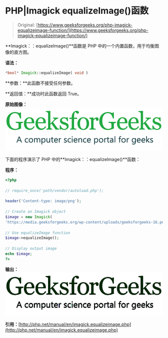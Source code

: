 # PHP|Imagick equalizeImage()函数

> Original: [https://www.geeksforgeeks.org/php-imagick-equalizeimage-function/](https://www.geeksforgeeks.org/php-imagick-equalizeimage-function/)

**Imagick：：equalizeImage()**函数是 PHP 中的一个内置函数，用于均衡图像的直方图。

**语法：**

```php
*bool* Imagick::equalizeImage( void )
```

**参数：**此函数不接受任何参数。

**返回值：**成功时此函数返回 True。

**原始图像：**
![](img/2aee72e5320a85a6e747db7b6fa1345f.png)

下面的程序演示了 PHP 中的**Imagick：：equalizeImage()**函数：

**程序：**

```php
<?php 

// require_once('path/vendor/autoload.php'); 

header('Content-type: image/png');

// Create an Imagick object
$image = new Imagick(
'https://media.geeksforgeeks.org/wp-content/uploads/geeksforgeeks-16.png');

// Use equalizeImage function
$image->equalizeImage();

// Display output image
echo $image;
?>
```

**输出：**
![](img/2daad3a20db4233b7969dc299397114a.png)

**引用：**[http://php.net/manual/en/imagick.equalizeimage.php](http://php.net/manual/en/imagick.equalizeimage.php)